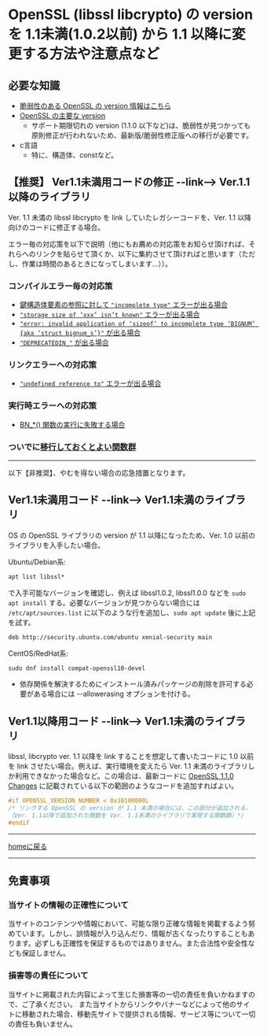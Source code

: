 # OpenSSL (libssl libcrypto) の version を 1.1未満(1.0.2以前) から 1.1 以降に変更する方法や注意点など

## 必要な知識

* [脆弱性のある OpenSSL の version 情報はこちら](https://www.openssl.org/news/vulnerabilities.html)
* [OpenSSL の主要な version](https://ja.wikipedia.org/wiki/OpenSSL)
  * サポート期限切れの version (1.1.0 以下など)は、脆弱性が見つかっても原則修正が行われないため、最新版/脆弱性修正版への移行が必要です。
* c言語
  * 特に、構造体、constなど。

## 【推奨】 Ver1.1未満用コードの修正 --link--> Ver.1.1以降のライブラリ

Ver. 1.1 未満の libssl libcrypto を link していたレガシーコードを、Ver. 1.1 以降向けのコードに修正する場合。

エラー毎の対応策を以下で説明（他にもお薦めの対応策をお知らせ頂ければ、それらへのリンクを貼らせて頂くか、以下に集約させて頂ければと思います（ただし、作業は時間のあるときになってしまいます…））。

### コンパイルエラー毎の対応策

* [鍵構造体要素の参照に対して `"incomplete type"` エラーが出る場合](./docs/set-and-get.md)
* [`"storage size of ‘xxx’ isn’t known"` エラーが出る場合](./docs/direct-to-pointer.md)
* [`"error: invalid application of ‘sizeof’ to incomplete type ‘BIGNUM’ {aka ‘struct bignum_s’}"` が出る場合](./docs/bignum.md)
* [`"DEPRECATEDIN_"` が出る場合](./docs/deprecated.md)

### リンクエラーへの対応策

* [`"undefined reference to"` エラーが出る場合](./docs/deprecated.md)

### 実行時エラーへの対応策

* [BN_*() 関数の実行に失敗する場合](./docs/bn_runtime_error.md)

### ついでに[移行しておくとよい関数群](./docs/func.md)

---

以下【非推奨】、やむを得ない場合の応急措置となります。

## Ver1.1未満用コード --link--> Ver1.1未満のライブラリ

OS の OpenSSL ライブラリの version が 1.1 以降になったため、Ver. 1.0 以前のライブラリを入手したい場合。

Ubuntu/Debian系:

~~~txt
apt list libssl*
~~~

で入手可能なバージョンを確認し、例えば libssl1.0.2, libssl1.0.0 などを `sudo apt install` する。必要なバージョンが見つからない場合には `/etc/apt/sources.list` に以下のような行を追加し、`sudo apt update` 後に上記を試す。

~~~txt
deb http://security.ubuntu.com/ubuntu xenial-security main
~~~

CentOS/RedHat系:

~~~txt
sudo dnf install compat-openssl10-devel
~~~

* 依存関係を解決するためにインストール済みパッケージの削除を許可する必要がある場合には --allowerasing オプションを付ける。

## Ver1.1以降用コード --link--> Ver1.1未満のライブラリ

libssl, libcrypto ver. 1.1 以降を link することを想定して書いたコードに 1.0 以前を link させたい場合。例えば、実行環境を変えたら Ver. 1.1 未満のライブラリしか利用できなかった場合など。この場合は、最新コードに [OpenSSL 1.1.0 Changes](https://wiki.openssl.org/index.php/OpenSSL_1.1.0_Changes) に記載されている以下の範囲のようなコードを追加すればよい。

~~~c
#if OPENSSL_VERSION_NUMBER < 0x10100000L
/* リンクする OpenSSL の version が 1.1 未満の場合には、この部分が追加される。
（Ver. 1.1以降で追加された関数を Ver. 1.1未満のライブラリで実現する関数群）*/
#endif
~~~

---
[homeに戻る](https://kazkobara.github.io/)

---

## 免責事項

### 当サイトの情報の正確性について

当サイトのコンテンツや情報において、可能な限り正確な情報を掲載するよう努めています。しかし、誤情報が入り込んだり、情報が古くなったりすることもあります。必ずしも正確性を保証するものではありません。また合法性や安全性なども保証しません。

### 損害等の責任について

当サイトに掲載された内容によって生じた損害等の一切の責任を負いかねますので、ご了承ください。
また当サイトからリンクやバナーなどによって他のサイトに移動された場合、移動先サイトで提供される情報、サービス等について一切の責任も負いません。
